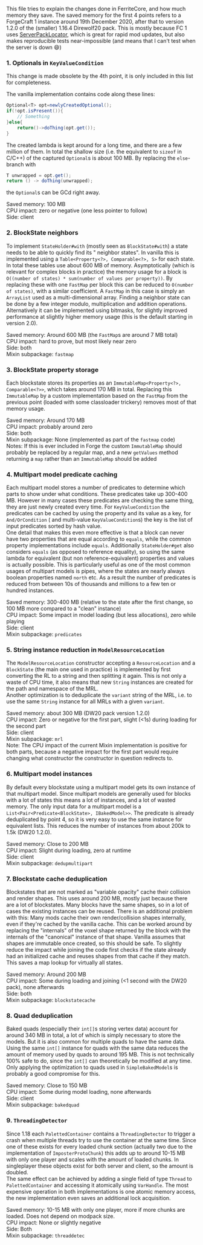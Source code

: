 This file tries to explain the changes done in FerriteCore, and how much memory they save. The saved memory for the
first 4 points refers to a ForgeCraft 1 instance around 19th December 2020, after that to version 1.2.0 of the (smaller)
1.16.4 Direwolf20 pack. This is mostly because FC 1 uses [ServerPackLocator](https://github.com/cpw/serverpacklocator/),
which is great for rapid mod updates, but also makes reproducible tests near-impossible (and means that I can't test
when the server is down :smile:)

### 1. Optionals in `KeyValueCondition`

This change is made obsolete by the 4th point, it is only included in this list for completeness.

The vanilla implementation contains code along these lines:

```java
Optional<T> opt=newlyCreatedOptional();
if(!opt.isPresent()){
    // Something
}else{
    return()->doThing(opt.get());
}
```

The created lambda is kept around for a long time, and there are a few million of them. In total the shallow size (i.e.
the equivalent to `sizeof` in C/C++) of the captured
`Optional`s is about 100 MB. By replacing the `else`-branch with

```java
T unwrapped = opt.get();
return () -> doThing(unwrapped);
```

the `Optional`s can be GCd right away.

Saved memory: 100 MB  
CPU impact: zero or negative (one less pointer to follow)  
Side: client

### 2. BlockState neighbors

To implement `StateHolder#with` (mostly seen as `BlockState#with`) a state needs to be able to quickly find its "
neighbor states". In vanilla this is implemented using a
`Table<Property<?>, Comparable<?>, S>` for each state. In total these tables use about 600 MB of memory.
Asymptotically (which is relevant for complex blocks in practice) the memory usage for a block
is `O((number of states) * sum(number of values per property))`. By replacing these with one `FastMap` per block this
can be reduced to `O(number of states)`, with a similar coefficient. A `FastMap` in this case is simply an `ArrayList`
used as a multi-dimensional array. Finding a neighbor state can be done by a few integer modulo, multiplication and
addition operations. Alternatively it can be implemented using bitmasks, for slightly improved performance at slightly
higher memory usage (this is the default starting in version 2.0).

Saved memory: Around 600 MB (the `FastMap`s are around 7 MB total)  
CPU impact: hard to prove, but most likely near zero  
Side: both  
Mixin subpackage: `fastmap`

### 3. BlockState property storage

Each blockstate stores its properties as an `ImmutableMap<Property<?>, Comparable<?>>`, which takes around 170 MB in
total. Replacing this `ImmutableMap` by a custom implementation based on the `FastMap` from the previous point (loaded
with some classloader trickery) removes most of that memory usage.

Saved memory: Around 170 MB  
CPU impact: probably around zero  
Side: both  
Mixin subpackage: None (implemented as part of the `fastmap` code)  
Notes: If this is ever included in Forge the custom `ImmutableMap` should probably be replaced by a regular map, and a
new `getValues` method returning a `map` rather than an `ImmutableMap` should be added

### 4. Multipart model predicate caching

Each multipart model stores a number of predicates to determine which parts to show under what conditions. These
predicates take up 300-400 MB. However in many cases these predicates are checking the same thing, they are just newly
created every time. For
`KeyValueCondition` the predicates can be cached by using the property and its value as a key, for `And/OrCondition` (
and multi-value `KeyValueCondition`s) the key is the list of input predicates sorted by hash value.  
One detail that makes this even more effective is that a block can never have two properties that are equal according
to `equals`, while the common property implementations include `equals`. Additionally `StateHolder#get` also
considers `equals` (as opposed to reference equality), so using the same lambda for equivalent (but non
reference-equivalent) properties and values is actually possible. This is particularly useful as one of the most common
usages of multipart models is pipes, where the states are nearly always boolean properties named `north` etc. As a
result the number of predicates is reduced from between 10s of thousands and millions to a few ten or hundred instances.

Saved memory: 300-400 MB (relative to the state after the first change, so 100 MB more compared to a "clean" instance)  
CPU impact: Some impact in model loading (but less allocations), zero while playing  
Side: client  
Mixin subpackage: `predicates`

### 5. String instance reduction in `ModelResourceLocation`

The `ModelResourceLocation` constructor accepting a `ResourceLocation` and a `BlockState`
(the main one used in practice) is implemented by first converting the RL to a string and then splitting it again. This
is not only a waste of CPU time, it also means that new
`String` instances are created for the path and namespace of the MRL.  
Another optimization is to deduplicate the `variant` string of the MRL, i.e. to use the same `String` instance for all
MRLs with a given `variant`.

Saved memory: about 300 MB (DW20 pack version 1.2.0)  
CPU impact: Zero or negative for the first part, slight (<1s) during loading for the second part  
Side: client  
Mixin subpackage: `mrl`  
Note: The CPU impact of the current Mixin implementation is positive for both parts, because a negative impact for the
first part would require changing what constructor the constructor in question redirects to.

### 6. Multipart model instances

By default every blockstate using a multipart model gets its own instance of that multipart model. Since multipart
models are generally used for blocks with a lot of states this means a lot of instances, and a lot of wasted memory. The
only input data for a multipart model is a `List<Pair<Predicate<BlockState>, IBakedModel>>`. The predicate is already
deduplicated by point 4, so it is very easy to use the same instance for equivalent lists. This reduces the number of
instances from about 200k to 1.5k (DW20 1.2.0).

Saved memory: Close to 200 MB  
CPU impact: Slight during loading, zero at runtime  
Side: client  
Mixin subpackage: `dedupmultipart`

### 7. Blockstate cache deduplication

Blockstates that are not marked as "variable opacity" cache their collision and render shapes. This uses around 200 MB,
mostly just because there are a lot of blockstates. Many blocks have the same shapes, so in a lot of cases the existing
instances can be reused. There is an additional problem with this: Many mods cache their own render/collision shapes
internally, even if they're cached by the vanilla cache. This can be worked around by replacing the "internals" of the
voxel shape returned by the block with the internals of the "canonical" instance of that shape. Vanilla assumes that
shapes are immutable once created, so this should be safe. To slightly reduce the impact while joining the code first
checks if the state already had an initialized cache and reuses shapes from that cache if they match. This saves a map
lookup for virtually all states.

Saved memory: Around 200 MB  
CPU impact: Some during loading and joining (<1 second with the DW20 pack), none afterwards  
Side: both  
Mixin subpackage: `blockstatecache`

### 8. Quad deduplication

Baked quads (especially their `int[]`s storing vertex data) account for around 340 MB in total, a lot of which is simply
necessary to store the models. But it is also common for multiple quads to have the same data. Using the same `int[]`
instance for quads with the same data reduces the amount of memory used by quads to around 195 MB. This is not
technically 100% safe to do, since the `int[]` can theoretically be modified at any time. Only applying the optimization
to quads used in `SimpleBakedModel`s is probably a good compromise for this.

Saved memory: Close to 150 MB  
CPU impact: Some during model loading, none afterwards  
Side: client  
Mixin subpackage: `bakedquad`

### 9. `ThreadingDetector`

Since 1.18 each `PalettedContainer` contains a `ThreadingDetector` to trigger a crash when multiple threads try to use
the container at the same time. Since one of these exists for every loaded chunk section (actually two due to the
implementation of `ImposterProtoChunk`) this adds up to around 10-15 MB with only one player and scales with the amount
of loaded chunks. In singleplayer these objects exist for both server and client, so the amount is doubled.  
The same effect can be achieved by adding a single field of type `Thread` to `PalettedContainer` and accessing it
atomically using `VarHandle`. The most expensive operation in both implementations is one atomic memory access, the new
implementation even saves an additional lock acquisition.

Saved memory: 10-15 MB with only one player, more if more chunks are loaded. Does not depend on modpack size.  
CPU impact: None or slightly negative  
Side: Both  
Mixin subpackage: `threaddetec`
